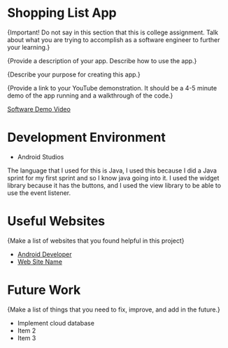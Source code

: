 # Shopping List App
{Important!  Do not say in this section that this is college assignment.  Talk about what you are trying to accomplish as a software engineer to further your learning.}

{Provide a description of your app.  Describe how to use the app.}

{Describe your purpose for creating this app.}

{Provide a link to your YouTube demonstration.  It should be a 4-5 minute demo of the app running and a walkthrough of the code.}

[Software Demo Video](http://youtube.link.goes.here)

# Development Environment

* Android Studios

The language that I used for this is Java, I used this because I did a Java sprint for my first sprint
and so I know java going into it. I used the widget library because it has the buttons, and I used
the view library to be able to use the event listener.

# Useful Websites

{Make a list of websites that you found helpful in this project}
* [Android Developer](https://developer.android.com)
* [Web Site Name](http://url.link.goes.here)

# Future Work

{Make a list of things that you need to fix, improve, and add in the future.}
* Implement cloud database
* Item 2
* Item 3